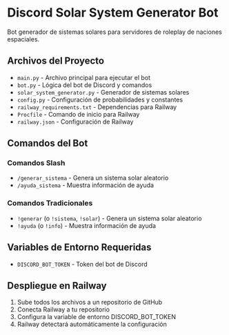 # Discord Solar System Generator Bot

Bot generador de sistemas solares para servidores de roleplay de naciones espaciales.

## Archivos del Proyecto

- `main.py` - Archivo principal para ejecutar el bot
- `bot.py` - Lógica del bot de Discord y comandos
- `solar_system_generator.py` - Generador de sistemas solares
- `config.py` - Configuración de probabilidades y constantes
- `railway_requirements.txt` - Dependencias para Railway
- `Procfile` - Comando de inicio para Railway
- `railway.json` - Configuración de Railway

## Comandos del Bot

### Comandos Slash
- `/generar_sistema` - Genera un sistema solar aleatorio
- `/ayuda_sistema` - Muestra información de ayuda

### Comandos Tradicionales
- `!generar` (o `!sistema`, `!solar`) - Genera un sistema solar aleatorio
- `!ayuda` (o `!info`) - Muestra información de ayuda

## Variables de Entorno Requeridas

- `DISCORD_BOT_TOKEN` - Token del bot de Discord

## Despliegue en Railway

1. Sube todos los archivos a un repositorio de GitHub
2. Conecta Railway a tu repositorio
3. Configura la variable de entorno DISCORD_BOT_TOKEN
4. Railway detectará automáticamente la configuración